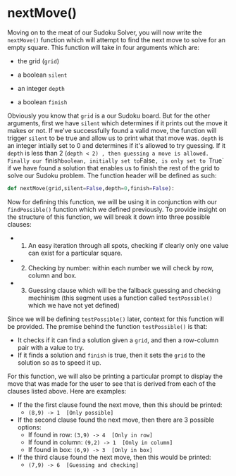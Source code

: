 <!--title={Attempting to find the next move: nextMove()}-->

<!--badges={Algorithmns:60}-->

<!--concepts{Functions}-->

# nextMove()

Moving on to the meat of our Sudoku Solver, you will now write the `nextMove()` function which will attempt to find the next move to solve for an empty square. This function will take in four arguments which are: 

* the grid (`grid`)

* a boolean `silent`

* an integer `depth` 

* a boolean `finish`

Obviously you know that `grid` is a our Sudoku board. But for the other arguments, first we have `silent` which determines if it prints out the move it makes or not. If we've successfully found a valid move,  the function will trigger `silent` to be true and allow us to print what that move was. `depth` is an integer intially set to 0 and determines if it's allowed to try guessing. If it `depth` is less than 2 (`depth < 2) , then guessing a move is allowed. Finally our `finish` boolean, initially set to `False`, is only set to `True` if we have found a solution that enables us to finish the rest of the grid to solve our Sudoku problem. The function header will be defined as such:

```python
def nextMove(grid,silent=False,depth=0,finish=False):
```

Now for defining this function, we will be using it in conjunction with our `findPossible()` function which we defined previously. To provide insight on the structure of this function, we will break it down into three possible clauses:

- 1) An easy iteration through all spots, checking if clearly only one value can exist for a particular square.
- 2) Checking by number: within each number we will check by row, column and box.
- 3) Guessing clause which will be the fallback guessing and checking mechinism (this segment uses a function called `testPossible()` which we have not yet defined)

Since we will be defining `testPossible()` later, context for this function will be provided. The premise behind the function `testPossible()` is that:

-  It checks if it can find a solution given a `grid`, and then a row-column pair with a value to try. 
-  If it finds a solution and `finish` is true, then it sets the `grid` to the solution so as to speed it up.

For this function, we will also be printing a particular prompt to display the move that was made for the user to see that is derived from each of the clauses listed above. Here are examples:

- If the the first clause found the next move, then this should be printed: 
  - `(8,9) -> 1  [Only possible]`
- If the second clause found the next move, then there are 3 possible options:
  - If found in row: `(3,9) -> 4  [Only in row]`
  - If found in column: `(9,2) -> 1  [Only in column]`
  - If found in box: `(6,9) -> 3  [Only in box]`
- If the third clause found the next move, then this would be printed:
  - `(7,9) -> 6  [Guessing and checking]`

